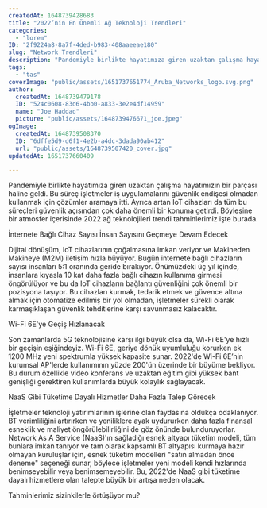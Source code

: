 ```yaml
---
createdAt: 1648739428683
title: "2022’nin En Önemli Ağ Teknoloji Trendleri"
categories:
  - "lorem"
ID: "2f9224a8-8a7f-4ded-b983-408aaeeae180"
slug: "Network Trendleri"
description: "Pandemiyle birlikte hayatımıza giren uzaktan çalışma hayatımızın bir parçası haline geldi. Bu süreç işletmeler iş uygulamalarını güvenlik endişesi olmadan kullanmak için çözümler aramaya itti. Ayrıca artan IoT cihazları da tüm bu süreçleri güvenlik açısından çok daha önemli bir konuma getirdi. Böylesine bir atmosfer içerisinde 2022 ağ teknolojileri trendi tahminlerimiz işte burada. \n"
tags:
  - "tas"
coverImage: "public/assets/1651737651774_Aruba_Networks_logo.svg.png"
author:
  createdAt: 1648739479178
  ID: "524c0608-83d6-4bb0-a833-3e2e4df14959"
  name: "Joe Haddad"
  picture: "public/assets/1648739476671_joe.jpeg"
ogImage:
  createdAt: 1648739508370
  ID: "6dffe5d9-d6f1-4e2b-a4dc-3dada90ab412"
  url: "public/assets/1648739507420_cover.jpg"
updatedAt: 1651737660409

---
```


Pandemiyle birlikte hayatımıza giren uzaktan çalışma hayatımızın bir parçası haline geldi. Bu süreç işletmeler iş uygulamalarını güvenlik endişesi olmadan kullanmak için çözümler aramaya itti. Ayrıca artan IoT cihazları da tüm bu süreçleri güvenlik açısından çok daha önemli bir konuma getirdi. Böylesine bir atmosfer içerisinde 2022 ağ teknolojileri trendi tahminlerimiz işte burada. 

İnternete Bağlı Cihaz Sayısı İnsan Sayısını Geçmeye Devam Edecek

Dijital dönüşüm, IoT cihazlarının çoğalmasına imkan veriyor ve Makineden Makineye (M2M) iletişim hızla büyüyor. Bugün internete bağlı cihazların sayısı insanları 5:1 oranında geride bırakıyor. Önümüzdeki üç yıl içinde, insanlara kıyasla 10 kat daha fazla bağlı cihazın kullanıma girmesi öngörülüyor ve bu da IoT cihazların bağlantı güvenliğini çok önemli bir pozisyona taşıyor. Bu cihazları kurmak, tedarik etmek ve güvence altına almak için otomatize edilmiş bir yol olmadan, işletmeler sürekli olarak karmaşıklaşan güvenlik tehditlerine karşı savunmasız kalacaktır.


Wi-Fi 6E'ye Geçiş Hızlanacak

Son zamanlarda 5G teknolojisine karşı ilgi büyük olsa da, Wi-Fi 6E'ye hızlı bir geçişin eşiğindeyiz. Wi-Fi 6E, geriye dönük uyumluluğu korurken ek 1200 MHz yeni spektrumla yüksek kapasite sunar. 2022'de Wi-Fi 6E’nin kurumsal AP'lerde kullanımının yüzde 200'ün üzerinde bir büyüme bekliyor. Bu durum özellikle video konferans ve uzaktan eğitim gibi yüksek bant genişliği gerektiren kullanımlarda büyük kolaylık sağlayacak.



NaaS Gibi Tüketime Dayalı Hizmetler Daha Fazla Talep Görecek

İşletmeler teknoloji yatırımlarının işlerine olan faydasına oldukça odaklanıyor. BT verimliliğini artırırken ve yeniliklere ayak uydururken daha fazla finansal esneklik ve maliyet öngörülebilirliğini de göz önünde bulunduruyorlar. Network As A Service (NaaS)'ın sağladığı esnek altyapı tüketim modeli, tüm bunlara imkan tanıyor ve tam olarak kapsamlı BT altyapısı kurmaya hazır olmayan kuruluşlar için, esnek tüketim modelleri "satın almadan önce deneme" seçeneği sunar, böylece işletmeler yeni modeli kendi hızlarında benimseyebilir veya benimsemeyebilir. Bu, 2022'de NaaS gibi tüketime dayalı hizmetlere olan talepte büyük bir artışa neden olacak.

Tahminlerimiz sizinkilerle örtüşüyor mu?


